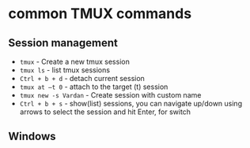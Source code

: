 # common TMUX commands

## Session management

- `tmux` - Create a new tmux session
- `tmux ls` - list tmux sessions
- `Ctrl + b + d` - detach current session 
- `tmux at –t 0` - attach to the target (t) session
- `tmux new -s Vardan` - Create session with custom name
- `Ctrl + b + s` - show(list) sessions, you can navigate up/down using arrows to select the session and hit Enter, for switch

## Windows

